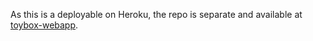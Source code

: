 As this is a deployable on Heroku, the repo is separate and available at [toybox-webapp](https://github.com/soundcloud/toybox-webapp).

